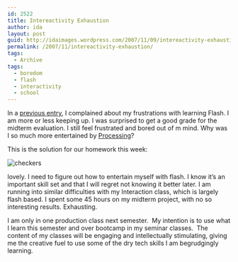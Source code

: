 ```yaml
---
id: 2522
title: Intereactivity Exhaustion
author: ida
layout: post
guid: http://idaimages.wordpress.com/2007/11/09/intereactivity-exhaustion/
permalink: /2007/11/intereactivity-exhaustion/
tags:
  - Archive
tags:
  - boredom
  - flash
  - interactivity
  - school
---
```

In a [previous entry][1], I complained about my frustrations with learning Flash. I am more or less keeping up. I was surprised to get a good grade for the midterm evaluation. I still feel frustrated and bored out of m mind. Why was I so much more entertained by [Processing][2]?

This is the solution for our homework this week:

![checkers][3]

lovely. I need to figure out how to entertain myself with flash. I know it&#8217;s an important skill set and that I will regret not knowing it better later. I am running into similar difficulties with my Interaction class, which is largely flash based. I spent some 45 hours on my midterm project, with no so interesting results. Exhausting.

I am only in one production class next semester.  My intention is to use what I learn this semester and over bootcamp in my seminar classes.  The content of my classes will be engaging and intellectually stimulating, giving me the creative fuel to use some of the dry tech skills I am begrudgingly learning.

 [1]: http://uncommonplaces.com/2007/10/02/flash-homework-sound-homework-and-zendos/
 [2]: http://processing.org/
 [3]: http://idaimages.files.wordpress.com/2007/11/picture-2.png